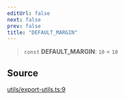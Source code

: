 ```yaml
---
editUrl: false
next: false
prev: false
title: "DEFAULT_MARGIN"
---
```


> `const` **DEFAULT\_MARGIN**: `10` = `10`

## Source

[utils/export-utils.ts:9](https://github.com/dgmjs/dgmjs/blob/c296d113d513e412f08f9016159ca40d11e704cd/packages/core/src/utils/export-utils.ts#L9)
